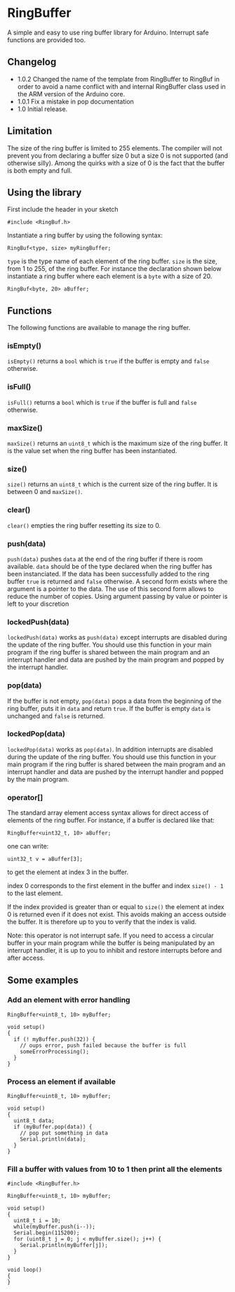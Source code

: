 # RingBuffer

A simple and easy to use ring buffer library for Arduino. Interrupt safe functions are provided too.

## Changelog

- 1.0.2 Changed the name of the template from RingBuffer to RingBuf in order to avoid a name conflict with and internal RingBuffer class used in the ARM version of the Arduino core.
- 1.0.1 Fix a mistake in pop documentation
- 1.0   Initial release.

## Limitation

The size of the ring buffer is limited to 255 elements. The compiler will not prevent you from declaring a buffer size 0 but a size 0 is not supported (and otherwise silly). Among the quirks with a size of 0 is the fact that the buffer is both empty and full.

## Using the library

First include the header in your sketch

```
#include <RingBuf.h>
```

Instantiate a ring buffer by using the following syntax:

```
RingBuf<type, size> myRingBuffer;
```

```type``` is the type name of each element of the ring buffer. ```size``` is the size, from 1 to 255, of the ring buffer. For instance the declaration shown below instantiate a ring buffer where each element is a ```byte``` with a size of 20.

```
RingBuf<byte, 20> aBuffer;
```

## Functions

The following functions are available to manage the ring buffer.

### isEmpty()
```isEmpty()``` returns a ```bool``` which is ```true``` if the buffer is empty and ```false``` otherwise.

### isFull()
```isFull()``` returns a ```bool``` which is ```true``` if the buffer is full and ```false``` otherwise.

### maxSize()

```maxSize()``` returns an ```uint8_t``` which is the maximum size of the ring buffer. It is the value set when the ring buffer has been instantiated.

### size()

```size()``` returns an ```uint8_t``` which is the current size of the ring buffer. It is between 0 and ```maxSize()```.

### clear()

```clear()``` empties the ring buffer resetting its size to 0.

### push(data)

```push(data)``` pushes ```data``` at the end of the ring buffer if there is room available. ```data``` should be of the type declared when the ring buffer has been instanciated. If the data has been successfully added to the ring buffer ```true``` is returned and ```false``` otherwise. A second form exists where the argument is a pointer to the data. The use of this second form allows to reduce the number of copies. Using argument passing by value or pointer is left to your discretion

### lockedPush(data)

```lockedPush(data)``` works as ```push(data)``` except interrupts are disabled during the update of the ring buffer. You should use this function in your main program if the ring buffer is shared between the main program and an interrupt handler and data are pushed by the main program and popped by the interrupt handler.

### pop(data)

If the buffer is not empty, ```pop(data)``` pops a data from the beginning of the ring buffer, puts it in ```data``` and return ```true```. If the buffer is empty ```data``` is unchanged and ```false``` is returned.

### lockedPop(data)

```lockedPop(data)``` works as ```pop(data)```. In addition interrupts are disabled during the update of the ring buffer. You should use this function in your main program if the ring buffer is shared between the main program and an interrupt handler and data are pushed by the interrupt handler and popped by the main program.

### operator[]

The standard array element access syntax allows for direct access of elements of the ring buffer. For instance, if a buffer is declared like that:

```
RingBuffer<uint32_t, 10> aBuffer;
```

one can write:

```
uint32_t v = aBuffer[3];
```

to get the element at index 3 in the buffer.

index 0 corresponds to the first element in the buffer and index ```size() - 1``` to the last element.

If the index provided is greater than or equal to ```size()``` the element at index 0 is returned even if it does not exist. This avoids making an access outside the buffer. It is therefore up to you to verify that the index is valid. 

Note: this operator is not interrupt safe. If you need to access a circular buffer in your main program while the buffer is being manipulated by an interrupt handler, it is up to you to inhibit and restore interrupts before and after access.

## Some examples

### Add an element with error handling

```
RingBuffer<uint8_t, 10> myBuffer;

void setup()
{
  if (! myBuffer.push(32)) {
    // oups error, push failed because the buffer is full
    someErrorProcessing();
  }
}
```

### Process an element if available

```
RingBuffer<uint8_t, 10> myBuffer;

void setup()
{
  uint8_t data;
  if (myBuffer.pop(data)) {
    // pop put something in data
    Serial.println(data);
  }
}
```

### Fill a buffer with values from 10 to 1 then print all the elements

```
#include <RingBuffer.h>

RingBuffer<uint8_t, 10> myBuffer;

void setup()
{
  uint8_t i = 10;
  while(myBuffer.push(i--));
  Serial.begin(115200);
  for (uint8_t j = 0; j < myBuffer.size(); j++) {
    Serial.println(myBuffer[j]);
  }
}

void loop()
{
}
```
